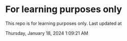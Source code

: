 # For learning purposes only
This repo is for learning purposes only.
Last updated at

Thursday, January 18, 2024 1:09:21 AM

